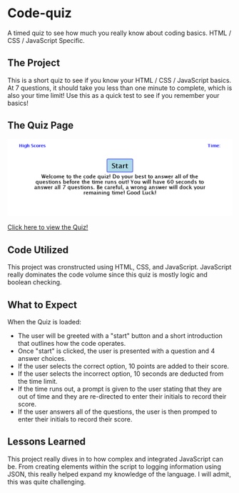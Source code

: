 # Code-quiz
A timed quiz to see how much you really know about coding basics. HTML / CSS / JavaScript Specific.

## The Project

This is a short quiz to see if you know your HTML / CSS / JavaScript basics. At 7 questions, it should take you less than one minute to complete, which is also your time limit! Use this as a quick test to see if you remember your basics!

## The Quiz Page

<p align="center">
<img src="Assets\images\code-quiz webpage.png" alt="Code Quiz">
</p>

<a href="https://treyjewett.github.io/Code-quiz/" target="_blank">Click here to view the Quiz!</a>

## Code Utilized

This project was cronstructed using HTML, CSS, and JavaScript. JavaScript really dominates the code volume since this quiz is mostly logic and boolean checking.

## What to Expect

When the Quiz is loaded:
- The user will be greeted with a "start" button and a short introduction that outlines how the code operates.
- Once "start" is clicked, the user is presented with a question and 4 answer choices.
- If the user selects the correct option, 10 points are added to their score.
- If the user selects the incorrect option, 10 seconds are deducted from the time limit.
- If the time runs out, a prompt is given to the user stating that they are out of time and they are re-directed to enter their initials to record their score.
- If the user answers all of the questions, the user is then promped to enter their initials to record their score.

## Lessons Learned

This project really dives in to how complex and integrated JavaScript can be. From creating elements within the script to logging information using JSON, this really helped expand my knowledge of the language. I will admit, this was quite challenging.